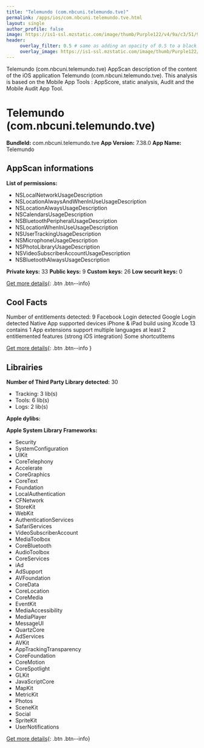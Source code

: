 ```yaml
---
title: "Telemundo (com.nbcuni.telemundo.tve)"
permalink: /apps/ios/com.nbcuni.telemundo.tve.html
layout: single
author_profile: false
image: https://is1-ssl.mzstatic.com/image/thumb/Purple122/v4/9a/c3/51/9ac35180-65d3-5d1f-3835-4e6a199433de/AppIcon-1x_U007emarketing-0-7-0-0-0-85-220.png/512x512bb.jpg
header: 
     overlay_filter: 0.5 # same as adding an opacity of 0.5 to a black background
     overlay_image: https://is1-ssl.mzstatic.com/image/thumb/Purple122/v4/9a/c3/51/9ac35180-65d3-5d1f-3835-4e6a199433de/AppIcon-1x_U007emarketing-0-7-0-0-0-85-220.png/512x512bb.jpg
---
```

Telemundo (com.nbcuni.telemundo.tve) AppScan description of the content of the iOS application Telemundo (com.nbcuni.telemundo.tve). This analysis is based on the Mobile App Tools : AppScore, static analysis, Audit and the Mobile Audit App Tool.

# Telemundo (com.nbcuni.telemundo.tve)

**BundleId:** com.nbcuni.telemundo.tve
**App Version:** 7.38.0
**App Name:** Telemundo


## AppScan informations 

**List of permissions:** 
- NSLocalNetworkUsageDescription
- NSLocationAlwaysAndWhenInUseUsageDescription
- NSLocationAlwaysUsageDescription
- NSCalendarsUsageDescription
- NSBluetoothPeripheralUsageDescription
- NSLocationWhenInUseUsageDescription
- NSUserTrackingUsageDescription
- NSMicrophoneUsageDescription
- NSPhotoLibraryUsageDescription
- NSVideoSubscriberAccountUsageDescription
- NSBluetoothAlwaysUsageDescription
  
  
**Private keys:** 33
**Public keys:** 9
**Custom keys:** 26
**Low securit keys:** 0
  
[Get more details](/pricing.html){: .btn .btn--info}

## Cool Facts

Number of entitlements detected: 9
Facebook Login detected
Google Login detected
Native App
supported devices iPhone & iPad
build using Xcode 13
contains 1 App extensions
support multiple languages
at least 2 entitlemented features (strong iOS integration)
Some shortcutItems 
  
[Get more details](/pricing.html){: .btn .btn--info }

## Librairies 
**Number of Third Party Library detected:** 30
- Tracking: 3 lib(s)
- Tools: 6 lib(s)
- Logs: 2 lib(s)


**Apple dylibs:**


**Apple System Library Frameworks:**
- Security
- SystemConfiguration
- UIKit
- CoreTelephony
- Accelerate
- CoreGraphics
- CoreText
- Foundation
- LocalAuthentication
- CFNetwork
- StoreKit
- WebKit
- AuthenticationServices
- SafariServices
- VideoSubscriberAccount
- MediaToolbox
- CoreBluetooth
- AudioToolbox
- CoreServices
- iAd
- AdSupport
- AVFoundation
- CoreData
- CoreLocation
- CoreMedia
- EventKit
- MediaAccessibility
- MediaPlayer
- MessageUI
- QuartzCore
- AdServices
- AVKit
- AppTrackingTransparency
- CoreFoundation
- CoreMotion
- CoreSpotlight
- GLKit
- JavaScriptCore
- MapKit
- MetricKit
- Photos
- SceneKit
- Social
- SpriteKit
- UserNotifications


  
[Get more details](/pricing.html){: .btn .btn--info}

